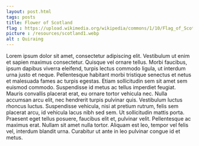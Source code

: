 ```yaml
---
layout: post.html
tags: posts
title: Flower of Scotland
flag : https://upload.wikimedia.org/wikipedia/commons/1/10/Flag_of_Scotland.svg
picture : /resources/scotland1.webp
alt : Quiraing
---
```


Lorem ipsum dolor sit amet, consectetur adipiscing elit. Vestibulum ut enim et sapien maximus consectetur. Quisque vel ornare tellus. Morbi faucibus, ipsum dapibus viverra eleifend, turpis lectus commodo ligula, ut interdum urna justo et neque. Pellentesque habitant morbi tristique senectus et netus et malesuada fames ac turpis egestas. Etiam sollicitudin sem sit amet sem euismod commodo. Suspendisse id metus ac tellus imperdiet feugiat. Mauris convallis placerat erat, eu ornare tortor vehicula nec. Nulla accumsan arcu elit, nec hendrerit turpis pulvinar quis. Vestibulum luctus rhoncus luctus. Suspendisse vehicula, nisi at pretium rutrum, felis sem placerat arcu, id vehicula lacus nibh sed sem. Ut sollicitudin mattis porta. Praesent eget tellus posuere, faucibus elit et, pulvinar velit. Pellentesque ac maximus erat. Nullam sit amet nulla tortor. Aliquam est leo, tempor vel felis vel, interdum blandit urna. Curabitur ut ante in leo pulvinar congue id et metus.